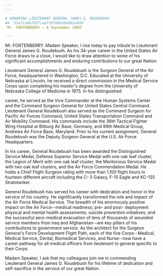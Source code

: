 ```yaml
---
---

# HONORING LIEUTENANT GENERAL JAMES G. ROUDEBUSH
## `31a71a6b7937caa719f88b38e602a0dd`
`Mr. FORTENBERRY — 8 September 2009`

---
```



Mr. FORTENBERRY. Madam Speaker, I rise today to pay tribute to 
Lieutenant General James G. Roudebush. As his 34-year career in the 
United States Air Force draws to a close, I would like to draw 
attention to some of his significant accomplishments and enduring 
contributions to our great Nation.

Lieutenant General James G. Roudebush is the Surgeon General of the 
Air Force, headquartered in Washington, D.C. Educated at the University 
of Nebraska at Lincoln, he received a direct commission in the Medical 
Service Corps upon completing his master's degree from the University 
of Nebraska College of Medicine in 1975. In his distinguished


career, he served as the Vice Commander at the Human Systems Center and 
the Command Surgeon General for United States Central Command. 
Lieutenant General Roudebush also served as the Command Surgeon for 
Pacific Air Forces Command, United States Transportation Command and 
Air Mobility Command. His commands include the 36th Tactical Fighter 
Wing Hospital at Bitburg Air Base, Germany, and 89th Medical Group, 
Andrews Air Force Base, Maryland. Prior to his current assignment, 
General Roudebush was the Deputy Surgeon General at the U.S. Air Force 
Headquarters.

In his career, General Roudebush has been awarded the Distinguished 
Service Medal, Defense Superior Service Medal with one oak leaf 
cluster, the Legion of Merit with one oak leaf cluster, the Meritorious 
Service Medal with two oak leaf clusters, and the Air Force 
Commendation Medal. He holds a Chief Flight Surgeon rating with more 
than 1,100 flight hours in fourteen different aircraft including the C-
5 Galaxy, F-15 Eagle and KC-135 Stratotanker.

General Roudebush has served his career with dedication and honor in 
the service of his country. He significantly transformed the role and 
impact of the Air Force Medical Service. The breadth of his enormously 
positive impact on the Air Force--medical readiness; pre- and post-
deployment physical and mental health assessments; suicide prevention 
initiatives; and the successful aero-medical evacuation of tens of 
thousands of wounded service members from Iraq and Afghanistan--are key 
pillars of his contributions to government service. As the architect 
for the Surgeon General's Force Development Flight Path, each of the 
five Corps--Medical, Medical Service, Dental, Biomedical Services, and 
Nurse--now have a career pathway for all medical officers from 
lieutenant to general specific to their Corps.

Madam Speaker, I ask that my colleagues join me in commending 
Lieutenant General James G. Roudebush for his lifetime of dedication 
and self-sacrifice in the service of our great Nation.
